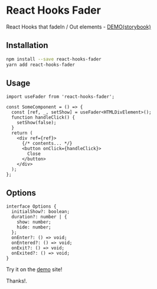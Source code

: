 # React Hooks Fader

React Hooks that fadeIn / Out elements - [DEMO(storybook)](https://uyeong.github.io/react-hooks-fader)

## Installation

```bash
npm install --save react-hooks-fader
yarn add react-hooks-fader
```

## Usage

```tsx
import useFader from 'react-hooks-fader';

const SomeComponent = () => {
  const [ref, _, setShow] = useFader<HTMLDivElement>();
  function handleClick() {
    setShow(false);
  }
  return (
    <div ref={ref}>
      {/* contents... */}
      <button onClick={handleClick}>
        Close
      </button>
    </div>
  );
};
```

## Options

```tsx
interface Options {
  initialShow?: boolean;
  duration?: number | {
    show: number;
    hide: number;
  };
  onEnter?: () => void;
  onEntered?: () => void;
  onExit?: () => void;
  onExited?: () => void;
}
```

Try it on the [demo](https://uyeong.github.io/react-hooks-fader) site!

Thanks!.
